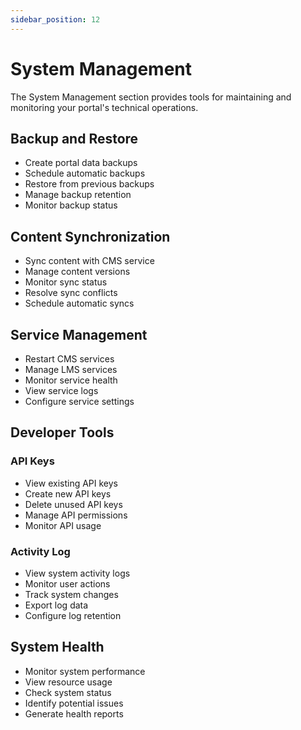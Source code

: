 ```yaml
---
sidebar_position: 12
---
```


# System Management

The System Management section provides tools for maintaining and monitoring your portal's technical operations.

## Backup and Restore

- Create portal data backups
- Schedule automatic backups
- Restore from previous backups
- Manage backup retention
- Monitor backup status

## Content Synchronization

- Sync content with CMS service
- Manage content versions
- Monitor sync status
- Resolve sync conflicts
- Schedule automatic syncs

## Service Management

- Restart CMS services
- Manage LMS services
- Monitor service health
- View service logs
- Configure service settings

## Developer Tools

### API Keys

- View existing API keys
- Create new API keys
- Delete unused API keys
- Manage API permissions
- Monitor API usage

### Activity Log

- View system activity logs
- Monitor user actions
- Track system changes
- Export log data
- Configure log retention

## System Health

- Monitor system performance
- View resource usage
- Check system status
- Identify potential issues
- Generate health reports
